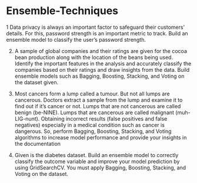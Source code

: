# Ensemble-Techniques

1	Data privacy is always an important factor to safeguard their customers' details. For this, password strength is an important metric to track. Build an ensemble model to classify the user’s password strength.

2. A sample of global companies and their ratings are given for the cocoa bean production along with the location of the beans being used. Identify the important features in the analysis and accurately classify the companies based on their ratings and draw insights from the data. Build ensemble models such as Bagging, Boosting, Stacking, and Voting on the dataset given.

3.	Most cancers form a lump called a tumour. But not all lumps are cancerous. Doctors extract a sample from the lump and examine it to find out if it’s cancer or not. Lumps that are not cancerous are called benign (be-NINE). Lumps that are cancerous are called malignant (muh-LIG-nunt). Obtaining incorrect results (false positives and false negatives) especially in a medical condition such as cancer is dangerous. So, perform Bagging, Boosting, Stacking, and Voting algorithms to increase model performance and provide your insights in the documentation

4.	Given is the diabetes dataset. Build an ensemble model to correctly classify the outcome variable and improve your model prediction by using GridSearchCV. You must apply Bagging, Boosting, Stacking, and Voting on the dataset. 
